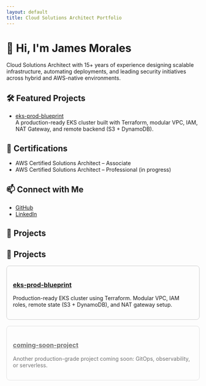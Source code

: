 ```yaml
---
layout: default
title: Cloud Solutions Architect Portfolio
---
```


# 👋 Hi, I'm James Morales

Cloud Solutions Architect with 15+ years of experience designing scalable infrastructure, automating deployments, and leading security initiatives across hybrid and AWS-native environments.

## 🛠️ Featured Projects

- [eks-prod-blueprint](https://github.com/jamesmorales7654/eks-prod-blueprint)  
  A production-ready EKS cluster built with Terraform, modular VPC, IAM, NAT Gateway, and remote backend (S3 + DynamoDB).

## 📜 Certifications

- AWS Certified Solutions Architect – Associate
- AWS Certified Solutions Architect – Professional (in progress)

## 📫 Connect with Me

- [GitHub](https://github.com/jamesmorales7654)
- [LinkedIn](https://linkedin.com/in/jamesmorales7654) <!-- Update this if needed -->

## 🚀 Projects

## 🚀 Projects

<div style="display: flex; flex-wrap: wrap; gap: 1rem;">

  <div style="flex: 1 1 300px; border: 1px solid #ccc; border-radius: 8px; padding: 1rem;">
    <h3><a href="https://github.com/jamesmorales7654/eks-prod-blueprint" target="_blank">eks-prod-blueprint</a></h3>
    <p>Production-ready EKS cluster using Terraform. Modular VPC, IAM roles, remote state (S3 + DynamoDB), and NAT gateway setup.</p>
  </div>

  <div style="flex: 1 1 300px; border: 1px solid #ccc; border-radius: 8px; padding: 1rem; opacity: 0.6;">
    <h3><a href="#">coming-soon-project</a></h3>
    <p>Another production-grade project coming soon: GitOps, observability, or serverless.</p>
  </div>

</div>
